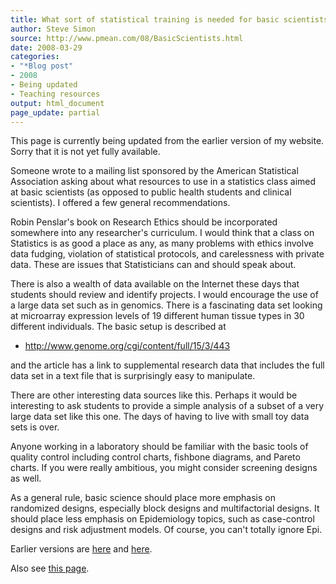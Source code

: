 ```yaml
---
title: What sort of statistical training is needed for basic scientists?
author: Steve Simon
source: http://www.pmean.com/08/BasicScientists.html
date: 2008-03-29
categories:
- "*Blog post"
- 2008
- Being updated
- Teaching resources
output: html_document
page_update: partial
---
```

This page is currently being updated from the earlier version of my website. Sorry that it is not yet fully available.

Someone wrote to a mailing list sponsored by the American Statistical
Association asking about what resources to use in a statistics class
aimed at basic scientists (as opposed to public health students and
clinical scientists). I offered a few general recommendations.

Robin Penslar's book on Research Ethics should be incorporated
somewhere into any researcher's curriculum. I would think that a class
on Statistics is as good a place as any, as many problems with ethics
involve data fudging, violation of statistical protocols, and
carelessness with private data. These are issues that Statisticians can
and should speak about.

There is also a wealth of data available on the Internet these days that
students should review and identify projects. I would encourage the use
of a large data set such as in genomics. There is a fascinating data set
looking at microarray expression levels of 19 different human tissue
types in 30 different individuals. The basic setup is described at

-   <http://www.genome.org/cgi/content/full/15/3/443>

and the article has a link to supplemental research data that includes
the full data set in a text file that is surprisingly easy to
manipulate.

There are other interesting data sources like this. Perhaps it would be
interesting to ask students to provide a simple analysis of a subset of
a very large data set like this one. The days of having to live with
small toy data sets is over.

Anyone working in a laboratory should be familiar with the basic tools
of quality control including control charts, fishbone diagrams, and
Pareto charts. If you were really ambitious, you might consider
screening designs as well.

As a general rule, basic science should place more emphasis on
randomized designs, especially block designs and multifactorial designs.
It should place less emphasis on Epidemiology topics, such as
case-control designs and risk adjustment models. Of course, you can't
totally ignore Epi.

Earlier versions are [here][sim1] and [here][sim2].

[sim1]: http://www.pmean.com/08/BasicScientists.html
[sim2]: http://new.pmean.com/basic-scientists/

Also see [this page][sim3].

[sim3]: http://www.pmean.com/08a/BasicScientists.html


